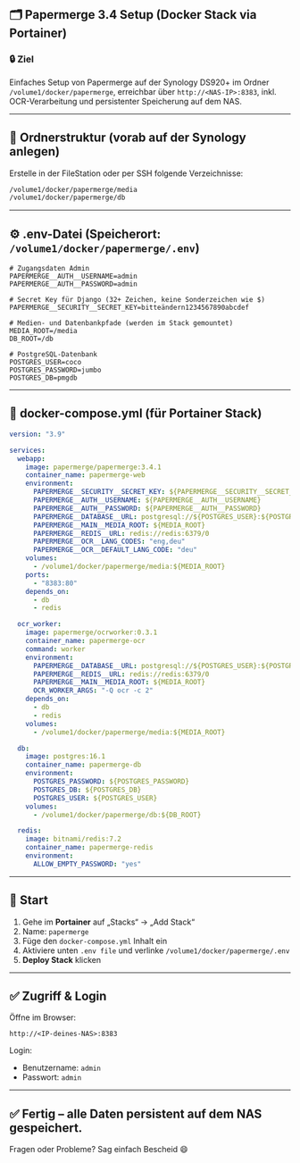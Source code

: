 ## 🗂️ Papermerge 3.4 Setup (Docker Stack via Portainer)

### 🔒 Ziel
Einfaches Setup von Papermerge auf der Synology DS920+ im Ordner `/volume1/docker/papermerge`, erreichbar über `http://<NAS-IP>:8383`, inkl. OCR-Verarbeitung und persistenter Speicherung auf dem NAS.

---

## 📁 Ordnerstruktur (vorab auf der Synology anlegen)

Erstelle in der FileStation oder per SSH folgende Verzeichnisse:

```bash
/volume1/docker/papermerge/media
/volume1/docker/papermerge/db
```

---

## ⚙️ .env-Datei (Speicherort: `/volume1/docker/papermerge/.env`)

```ini:hosts/DS920plus/.env.example
# Zugangsdaten Admin
PAPERMERGE__AUTH__USERNAME=admin
PAPERMERGE__AUTH__PASSWORD=admin

# Secret Key für Django (32+ Zeichen, keine Sonderzeichen wie $)
PAPERMERGE__SECURITY__SECRET_KEY=bitteändern1234567890abcdef

# Medien- und Datenbankpfade (werden im Stack gemountet)
MEDIA_ROOT=/media
DB_ROOT=/db

# PostgreSQL-Datenbank
POSTGRES_USER=coco
POSTGRES_PASSWORD=jumbo
POSTGRES_DB=pmgdb
```

---

## 🐳 docker-compose.yml (für Portainer Stack)

```yaml:hosts/DS920plus/Docker/Portainer/papermerge/docker.compose.yml
version: "3.9"

services:
  webapp:
    image: papermerge/papermerge:3.4.1
    container_name: papermerge-web
    environment:
      PAPERMERGE__SECURITY__SECRET_KEY: ${PAPERMERGE__SECURITY__SECRET_KEY}
      PAPERMERGE__AUTH__USERNAME: ${PAPERMERGE__AUTH__USERNAME}
      PAPERMERGE__AUTH__PASSWORD: ${PAPERMERGE__AUTH__PASSWORD}
      PAPERMERGE__DATABASE__URL: postgresql://${POSTGRES_USER}:${POSTGRES_PASSWORD}@db:5432/${POSTGRES_DB}
      PAPERMERGE__MAIN__MEDIA_ROOT: ${MEDIA_ROOT}
      PAPERMERGE__REDIS__URL: redis://redis:6379/0
      PAPERMERGE__OCR__LANG_CODES: "eng,deu"
      PAPERMERGE__OCR__DEFAULT_LANG_CODE: "deu"
    volumes:
      - /volume1/docker/papermerge/media:${MEDIA_ROOT}
    ports:
      - "8383:80"
    depends_on:
      - db
      - redis

  ocr_worker:
    image: papermerge/ocrworker:0.3.1
    container_name: papermerge-ocr
    command: worker
    environment:
      PAPERMERGE__DATABASE__URL: postgresql://${POSTGRES_USER}:${POSTGRES_PASSWORD}@db:5432/${POSTGRES_DB}
      PAPERMERGE__REDIS__URL: redis://redis:6379/0
      PAPERMERGE__MAIN__MEDIA_ROOT: ${MEDIA_ROOT}
      OCR_WORKER_ARGS: "-Q ocr -c 2"
    depends_on:
      - db
      - redis
    volumes:
      - /volume1/docker/papermerge/media:${MEDIA_ROOT}

  db:
    image: postgres:16.1
    container_name: papermerge-db
    environment:
      POSTGRES_PASSWORD: ${POSTGRES_PASSWORD}
      POSTGRES_DB: ${POSTGRES_DB}
      POSTGRES_USER: ${POSTGRES_USER}
    volumes:
      - /volume1/docker/papermerge/db:${DB_ROOT}

  redis:
    image: bitnami/redis:7.2
    container_name: papermerge-redis
    environment:
      ALLOW_EMPTY_PASSWORD: "yes"
```

---

## 🚀 Start

1. Gehe im **Portainer** auf „Stacks“ → „Add Stack“
2. Name: `papermerge`
3. Füge den `docker-compose.yml` Inhalt ein
4. Aktiviere unten `.env file` und verlinke `/volume1/docker/papermerge/.env`
5. **Deploy Stack** klicken

---

## ✅ Zugriff & Login

Öffne im Browser:
```
http://<IP-deines-NAS>:8383
```
Login:
- Benutzername: `admin`
- Passwort: `admin`

---

## ✅ Fertig – alle Daten persistent auf dem NAS gespeichert.

Fragen oder Probleme? Sag einfach Bescheid 😄